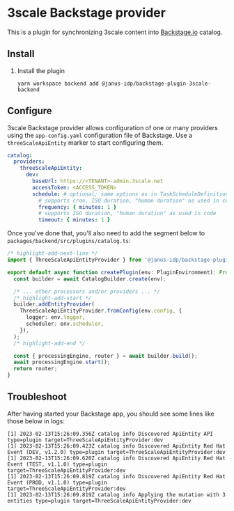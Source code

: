 # 3scale Backstage provider

This is a plugin for synchronizing 3scale content into [Backstage.io](https://backstage.io/) catalog.

## Install

1. Install the plugin

   ```console
   yarn workspace backend add @janus-idp/backstage-plugin-3scale-backend
   ```

## Configure

3scale Backstage provider allows configuration of one or many providers using the `app-config.yaml` configuration file of Backstage. Use a `threeScaleApiEntity` marker to start configuring them.

```yaml title="app-config.yaml"
catalog:
  providers:
    threeScaleApiEntity:
      dev:
        baseUrl: https://<TENANT>-admin.3scale.net
        accessToken: <ACCESS_TOKEN>
        schedule: # optional; same options as in TaskScheduleDefinition
          # supports cron, ISO duration, "human duration" as used in code
          frequency: { minutes: 1 }
          # supports ISO duration, "human duration" as used in code
          timeout: { minutes: 1 }
```

Once you've done that, you'll also need to add the segment below to `packages/backend/src/plugins/catalog.ts`:

```ts title="packages/backend/src/plugins/catalog.ts"
/* highlight-add-next-line */
import { ThreeScaleApiEntityProvider } from '@janus-idp/backstage-plugin-3scale-backend';

export default async function createPlugin(env: PluginEnvironment): Promise<Router> {
  const builder = await CatalogBuilder.create(env);

  /* ... other processors and/or providers ... */
  /* highlight-add-start */
  builder.addEntityProvider(
    ThreeScaleApiEntityProvider.fromConfig(env.config, {
      logger: env.logger,
      scheduler: env.scheduler,
    }),
  );
  /* highlight-add-end */

  const { processingEngine, router } = await builder.build();
  await processingEngine.start();
  return router;
}
```

## Troubleshoot

After having started your Backstage app, you should see some lines like those below in logs:

```log
[1] 2023-02-13T15:26:09.356Z catalog info Discovered ApiEntity API type=plugin target=ThreeScaleApiEntityProvider:dev
[1] 2023-02-13T15:26:09.423Z catalog info Discovered ApiEntity Red Hat Event (DEV, v1.2.0) type=plugin target=ThreeScaleApiEntityProvider:dev
[1] 2023-02-13T15:26:09.620Z catalog info Discovered ApiEntity Red Hat Event (TEST, v1.1.0) type=plugin target=ThreeScaleApiEntityProvider:dev
[1] 2023-02-13T15:26:09.819Z catalog info Discovered ApiEntity Red Hat Event (PROD, v1.1.0) type=plugin target=ThreeScaleApiEntityProvider:dev
[1] 2023-02-13T15:26:09.819Z catalog info Applying the mutation with 3 entities type=plugin target=ThreeScaleApiEntityProvider:dev
```
